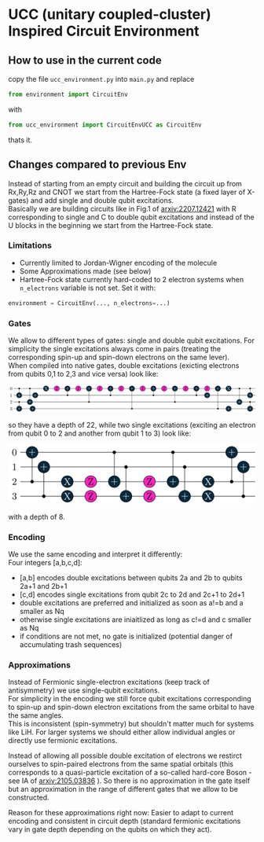 # UCC (unitary coupled-cluster) Inspired Circuit Environment

## How to use in the current code
copy the file `ucc_environment.py` into `main.py` and replace
```python
from environment import CircuitEnv
```
with 
```python
from ucc_environment import CircuitEnvUCC as CircuitEnv
```
thats it.

## Changes compared to previous Env
Instead of starting from an empty circuit and building the circuit up from Rx,Ry,Rz and CNOT we start from the Hartree-Fock state (a fixed layer of X-gates) and add single and double qubit excitations.  
Basically we are building circuits like in Fig.1 of [arxiv:2207.12421](https://arxiv.org/abs/2207.12421) with R corresponding to single and C to double qubit excitations and instead of the U blocks in the beginning we start from the Hartree-Fock state.  

### Limitations
- Currently limited to Jordan-Wigner encoding of the molecule
- Some Approximations made (see below)
- Hartree-Fock state currently hard-coded to 2 electron systems when `n_electrons` variable is not set. Set it with:
```python
environment = CircuitEnv(..., n_electrons=...)
```

### Gates
We allow to different types of gates: single and double qubit excitations. For simplicity the single excitations always come in pairs (treating the corresponding spin-up and spin-down electrons on the same lever).  
When compiled into native gates, double excitations (exicting electrons from qubits 0,1 to 2,3 and vice versa) look like:  
  
<img src="double_excitation.png" width=600>  
  
so they have a depth of 22, while two single excitations (exciting an electron from qubit 0 to 2 and another from qubit 1 to 3) look like:  
  
<img src="single_excitation.png" width=600>  
  
with a depth of 8.

### Encoding
We use the same encoding and interpret it differently:  
Four integers [a,b,c,d]:
- [a,b] encodes double excitations between qubits 2a and 2b to qubits 2a+1 and 2b+1
- [c,d] encodes single excitations from qubit 2c to 2d and 2c+1 to 2d+1
- double excitations are preferred and initialized as soon as a!=b and a smaller as Nq
- otherwise single excitations are iniaitlized as long as c!=d and c smaller as Nq
- if conditions are not met, no gate is initialized (potential danger of accumulating trash sequences)

### Approximations
Instead of Fermionic single-electron excitations (keep track of antisymmetry) we use single-qubit excitations.  
For simplicity in the encoding we still force qubit excitations corresponding to spin-up and spin-down electron excitations from the same orbital to have the same angles.  
This is inconsistent (spin-symmetry) but shouldn't matter much for systems like LiH. For larger systems we should either allow individual angles or directly use fermionic excitations.  
  
Instead of allowing all possible double excitation of electrons we restirct ourselves to spin-paired electrons from the same spatial orbitals (this corresponds to a quasi-particle excitation of a so-called hard-core Boson - see IA of [arxiv:2105.03836](https://arxiv.org/abs/2105.03836) ). So there is no approximation in the gate itself but an approximation in the range of different gates that we allow to be constructed.  

Reason for these approximations right now: Easier to adapt to current encoding and consistent in circuit depth (standard fermionic excitations vary in gate depth depending on the qubits on which they act).
